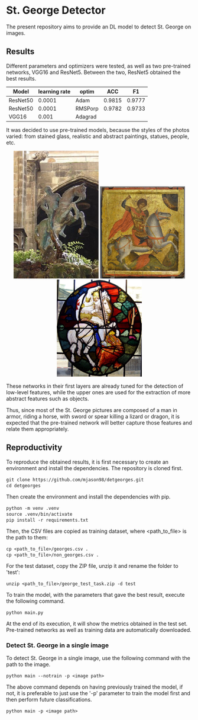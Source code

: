 # St. George Detector

The present repository aims to provide an DL model to detect St. George on images.

## Results

Different parameters and optimizers were tested, as well as two pre-trained networks, VGG16 and ResNet5. Between the two, ResNet5 obtained the best results.



| Model    | learning rate | optim   | ACC    | F1     |
|----------|---------------|---------|--------|--------|
| ResNet50 |     0.0001    |   Adam  | 0.9815 | 0.9777 |
| ResNet50 |     0.0001    | RMSPorp | 0.9782 | 0.9733 |
|   VGG16  |     0.001     | Adagrad |        |        |


It was decided to use pre-trained models, because the styles of the photos varied: from stained glass, realistic and abstract paintings, statues, people, etc. 

<p align="center">
  <img src="images/im1.jpg" width="230" title="st george pichture">
  <img src="images/im2.jpg" width="230" alt="st george pichture">
  <img src="images/im3.jpg" width="230" alt="st george pichture">
</p>

These networks in their first layers are already tuned for the detection of low-level features, while the upper ones are used for the extraction of more abstract features such as objects.

Thus, since most of the St. George pictures are composed of a man in armor, riding a horse, with sword or spear killing a lizard or dragon, it is expected that the pre-trained network will better capture those features and relate them appropriately.


## Reproductivity

To reproduce the obtained results, it is first necessary to create an environment and install the dependencies. The repository is cloned first.

```shell
git clone https://github.com/mjason98/detgeorges.git
cd detgeorges
```

Then create the environment and install the dependencies with pip.

```shell
python -m venv .venv
source .venv/bin/activate
pip install -r requirements.txt
```

Then, the CSV files are copied as training dataset, where <path_to_file> is the path to them:

```shell
cp <path_to_file>/georges.csv .
cp <path_to_file>/non_georges.csv .
```

For the test dataset, copy the ZIP file, unzip it and rename the folder to 'test':

```shell
unzip <path_to_file>/george_test_task.zip -d test
```

To train the model, with the parameters that gave the best result, execute the following command.

```shell
python main.py
```

At the end of its execution, it will show the metrics obtained in the test set. Pre-trained networks as well as training data are automatically downloaded.

### Detect St. George in a single image

To detect St. George in a single image, use the following command with the path to the image.

```shell
python main --notrain -p <image path>
```

The above command depends on having previously trained the model, if not, it is preferable to just use the '-p' parameter to train the model first and then perform future classifications.


```shell
python main -p <image path>
```